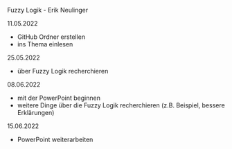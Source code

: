Fuzzy Logik - Erik Neulinger

11.05.2022
   - GitHub Ordner erstellen
   - ins Thema einlesen

25.05.2022
   - über Fuzzy Logik recherchieren

08.06.2022
   - mit der PowerPoint beginnen
   - weitere Dinge über die Fuzzy Logik recherchieren (z.B. Beispiel, bessere Erklärungen)

15.06.2022
   - PowerPoint weiterarbeiten
